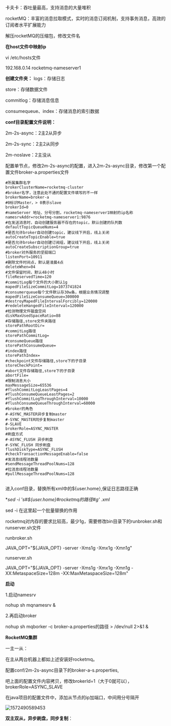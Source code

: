 卡夫卡：吞吐量最高，支持消息的大量堆积

rocketMQ：丰富的消息拉取模式，实时的消息订阅机制，支持事务消息，高效的订阅者水平扩展能力

解压rocketMQ的压缩包，修改文件名

**在host文件中映射ip**

vi /etc/hosts文件

192.168.0.14 rocketmq-nameserver1

**创建文件夹：**
logs：存储日志

store：存储数据文件

commitlog：存储消息信息

consumequeue、index：存储消息的索引数据

**conf目录配置文件说明：**

2m-2s-async：2主2从异步

2m-2s-sync：2主2从同步

2m-noslave：2主没从

配置单节点，修改2m-2s-async的配置，进入2m-2s-async目录，修改第一个配置文件broker-a.properties文件

```properties
#所属集群名字
brokerClusterName=rocketmq-cluster
#broker名字，注意此处不通的配置文件填写的不一样
brokerName=broker-a
#0标识Master，> 0表示slave
brokerId=0
#nameServer 地址、分号分割，rocketmq-nameserver1映射的ip名称
namesrvAddr=rocketmq-nameserver1:9876
#在发送消息时，自动创建服务器不存在的topic，默认创建的队列数
defaultTopicQueueNums=4
#是否允许broker自动创建topic，建议线下开启，线上关闭
autoCreateTopicEnable=true
#是否允许broker自动创建订阅组，建议线下开启，线上关闭
autoCreateSubscriptionGroup=true
#broker对外服务的坚挺端口
listenPort=10911
#删除文件时间点，默认是凌晨4点
deleteWhen=04
#文件保留时间，默认48小时
fileReservedTime=120
#commitLog每个文件的大小默认1g
mapedFileSizeCommitLog=1073741824
#consumerqueue每个文件默认存30w条，根据业务情况调整
mapedFileSizeConsumeQueue=300000
#destroyMapedFileIntervalForcibly=120000
#redeleteHangedFileInterval=120000
#检测物理文件磁盘空间
diskMaxUsedSpaceRatio=88
#存储路径,store文件夹路径
storePathRootDir=
#commitLog路径
storePathCommitLog=
#consumeQueue路径
storePathConsumeQueue=
#index路径
storePathIndex=
#checkpoint文件存储路径,store下的子目录
storeCheckPoint=
#abort文件存储路径,store下的子目录
abortFile=
#限制消息大小
maxMessageSize=65536
#flushCommitLogLeastPages=4
#flushConsumeQueueLeastPages=2
#flushCommitLogThroughInterval=10000
#flushConsumeQueueThroughInterval=60000
#broker的角色
#-ASYNC_MASTER异步复制master
#-SYNC_MASTER同步复制master
#-SLAVE
brokerRole=ASYNC_MASTER
#刷盘方式
#-ASYNC_FLUSH 异步刷盘
#-SYNC_FLUSH 同步刷盘
flushDiskType=ASYNC_FLUSH
#checkTransactionMessageEnable=false
#发消息线程池数量
#sendMessageThreadPoolNums=128
#拉消息线程池数量
#pullMessageThreadPoolNums=128


```

进入conf目录，替换所有xml中的${user.home},保证日志路径正确

**sed -i 's#${user.home}#rocketmq的路径#g' *.xml**

sed -i 在这里起一个批量替换的作用

rocketmq对内存的要求比较高，最少1g，需要修改bin目录下的runbroker.sh和runserver.sh文件

runbroker.sh

JAVA_OPT="${JAVA_OPT} -server -Xms1g -Xmx1g -Xmn1g" 

runserver.sh

JAVA_OPT="${JAVA_OPT} -server -Xms1g -Xmx1g -Xmn1g -XX:MetaspaceSize=128m -XX:MaxMetaspaceSize=128m"



**启动** 

1.启动namesrv

nohup sh mqnamesrv &

2.再启动broker

nohup sh mqborker -c broker-a.properties的路径 > /dev/null 2>&1 &



**RocketMQ集群**

一主一从：

在主从两台机器上都如上述安装好rocketmq。

配置conf/2m-2s-async目录下的broker-a-s.properties,

吧上面的配置文件内容拷贝，修改brokerId=1（大于0就可以），brokerRole=ASYNC_SLAVE

在java项目的配置文件中，添加从节点的ip加端口，中间用分号隔开

![1572490589453](C:\Users\konata\AppData\Roaming\Typora\typora-user-images\1572490589453.png)

**双主双从，异步刷盘，同步复制**：





